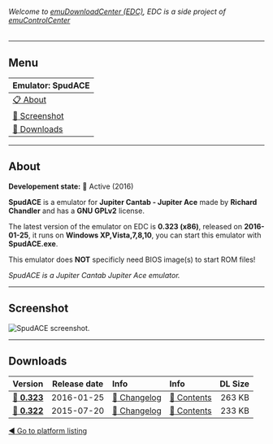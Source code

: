 ###### Welcome to [emuDownloadCenter (EDC)](https://github.com/PhoenixInteractiveNL/emuDownloadCenter/wiki/), EDC is a side project of [emuControlCenter](https://github.com/PhoenixInteractiveNL/emuControlCenter/wiki/)
***
## Menu
| **Emulator: SpudACE** |
|:---------|
| [:clipboard: About](#about) |
| [:sunrise: Screenshot](#screen) |
| [:floppy_disk: Downloads](#downloads) |
***
## About
**Developement state:** :large_blue_circle: Active (2016)

**SpudACE** is a emulator for **Jupiter Cantab - Jupiter Ace** made by **Richard Chandler** and has a **GNU GPLv2** license.

The latest version of the emulator on EDC is **0.323 (x86)**, released on **2016-01-25**, it runs on **Windows XP,Vista,7,8,10**, you can start this emulator with **SpudACE.exe**.

This emulator does **NOT** specificly need BIOS image(s) to start ROM files!

_SpudACE is a Jupiter Cantab Jupiter Ace emulator._
***
## Screenshot
![](https://raw.githubusercontent.com/PhoenixInteractiveNL/emuDownloadCenter/master/hooks/spudace/emulator_screen_01.jpg "SpudACE screenshot.")
***
## Downloads
| Version  | Release date  | Info       | Info       | DL Size    |
|:---------|:-------------:|:-----------|:-----------|-----------:|
| [:floppy_disk: **0.323**](https://github.com/PhoenixInteractiveNL/edc-repo0003/raw/master/spudace/0.323.7z) | 2016-01-25 | [:page_facing_up: Changelog](https://github.com/PhoenixInteractiveNL/edc-repo0003/blob/master/spudace/0.323_changelog.txt) | [:mag_right: Contents](https://github.com/PhoenixInteractiveNL/edc-repo0003/blob/master/spudace/0.323_contents.txt) | 263 KB |
| [:floppy_disk: **0.322**](https://github.com/PhoenixInteractiveNL/edc-repo0003/raw/master/spudace/0.322.7z) | 2015-07-20 | [:page_facing_up: Changelog](https://github.com/PhoenixInteractiveNL/edc-repo0003/blob/master/spudace/0.322_changelog.txt) | [:mag_right: Contents](https://github.com/PhoenixInteractiveNL/edc-repo0003/blob/master/spudace/0.322_contents.txt) | 233 KB |

[:arrow_backward: Go to platform listing](https://github.com/PhoenixInteractiveNL/emuDownloadCenter/wiki/EDC-Platform-List)
